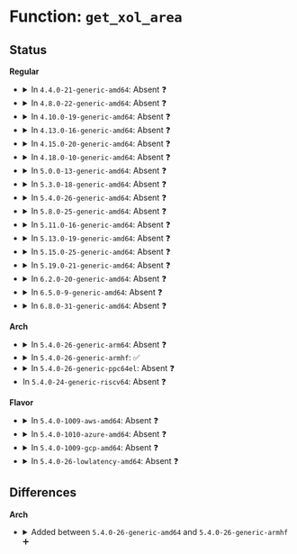 # Function: <code>get_xol_area</code>

## Status
<b>Regular</b>
<ul>
<li>
<details>
<summary>In <code>4.4.0-21-generic-amd64</code>: Absent ❓</summary>

```json
{
  "name": "get_xol_area",
  "collision_type": "Unique Static",
  "inline_type": "Full",
  "funcs": [
    {
      "addr": 18446744071580454862,
      "name": "get_xol_area",
      "external": false,
      "loc": "kernel/events/uprobes.c:1211",
      "file": "kernel/events/uprobes.c",
      "inline": "not declared, inlined",
      "caller_inline": [
        "kernel/events/uprobes.c:uprobe_notify_resume",
        "kernel/events/uprobes.c:uprobe_notify_resume"
      ],
      "caller_func": []
    }
  ],
  "symbols": []
}
```
</details>
</li>
<li>
<details>
<summary>In <code>4.8.0-22-generic-amd64</code>: Absent ❓</summary>

```json
{
  "name": "get_xol_area",
  "collision_type": "Unique Static",
  "inline_type": "Full",
  "funcs": [
    {
      "addr": 18446744071580530364,
      "name": "get_xol_area",
      "external": false,
      "loc": "kernel/events/uprobes.c:1216",
      "file": "kernel/events/uprobes.c",
      "inline": "not declared, inlined",
      "caller_inline": [
        "kernel/events/uprobes.c:uprobe_notify_resume",
        "kernel/events/uprobes.c:uprobe_notify_resume"
      ],
      "caller_func": []
    }
  ],
  "symbols": []
}
```
</details>
</li>
<li>
<details>
<summary>In <code>4.10.0-19-generic-amd64</code>: Absent ❓</summary>

```json
{
  "name": "get_xol_area",
  "collision_type": "Unique Static",
  "inline_type": "Full",
  "funcs": [
    {
      "addr": 18446744071580594352,
      "name": "get_xol_area",
      "external": false,
      "loc": "kernel/events/uprobes.c:1217",
      "file": "kernel/events/uprobes.c",
      "inline": "not declared, inlined",
      "caller_inline": [
        "kernel/events/uprobes.c:uprobe_notify_resume",
        "kernel/events/uprobes.c:uprobe_notify_resume"
      ],
      "caller_func": []
    }
  ],
  "symbols": []
}
```
</details>
</li>
<li>
<details>
<summary>In <code>4.13.0-16-generic-amd64</code>: Absent ❓</summary>

```json
{
  "name": "get_xol_area",
  "collision_type": "Unique Static",
  "inline_type": "Full",
  "funcs": [
    {
      "addr": 18446744071580624428,
      "name": "get_xol_area",
      "external": false,
      "loc": "kernel/events/uprobes.c:1225",
      "file": "kernel/events/uprobes.c",
      "inline": "not declared, inlined",
      "caller_inline": [
        "kernel/events/uprobes.c:uprobe_notify_resume",
        "kernel/events/uprobes.c:uprobe_notify_resume"
      ],
      "caller_func": []
    }
  ],
  "symbols": []
}
```
</details>
</li>
<li>
<details>
<summary>In <code>4.15.0-20-generic-amd64</code>: Absent ❓</summary>

```json
{
  "name": "get_xol_area",
  "collision_type": "Unique Static",
  "inline_type": "Full",
  "funcs": [
    {
      "addr": 18446744071580705347,
      "name": "get_xol_area",
      "external": false,
      "loc": "kernel/events/uprobes.c:1225",
      "file": "kernel/events/uprobes.c",
      "inline": "not declared, inlined",
      "caller_inline": [
        "kernel/events/uprobes.c:uprobe_notify_resume",
        "kernel/events/uprobes.c:uprobe_notify_resume"
      ],
      "caller_func": []
    }
  ],
  "symbols": []
}
```
</details>
</li>
<li>
<details>
<summary>In <code>4.18.0-10-generic-amd64</code>: Absent ❓</summary>

```json
{
  "name": "get_xol_area",
  "collision_type": "Unique Static",
  "inline_type": "Full",
  "funcs": [
    {
      "addr": 18446744071580837648,
      "name": "get_xol_area",
      "external": false,
      "loc": "kernel/events/uprobes.c:1225",
      "file": "kernel/events/uprobes.c",
      "inline": "not declared, inlined",
      "caller_inline": [
        "kernel/events/uprobes.c:uprobe_notify_resume",
        "kernel/events/uprobes.c:uprobe_notify_resume"
      ],
      "caller_func": []
    }
  ],
  "symbols": []
}
```
</details>
</li>
<li>
<details>
<summary>In <code>5.0.0-13-generic-amd64</code>: Absent ❓</summary>

```json
{
  "name": "get_xol_area",
  "collision_type": "Unique Static",
  "inline_type": "Full",
  "funcs": [
    {
      "addr": 18446744071580906092,
      "name": "get_xol_area",
      "external": false,
      "loc": "kernel/events/uprobes.c:1491",
      "file": "kernel/events/uprobes.c",
      "inline": "not declared, inlined",
      "caller_inline": [
        "kernel/events/uprobes.c:uprobe_notify_resume",
        "kernel/events/uprobes.c:uprobe_notify_resume"
      ],
      "caller_func": []
    }
  ],
  "symbols": []
}
```
</details>
</li>
<li>
<details>
<summary>In <code>5.3.0-18-generic-amd64</code>: Absent ❓</summary>

```json
{
  "name": "get_xol_area",
  "collision_type": "Unique Static",
  "inline_type": "Full",
  "funcs": [
    {
      "addr": 18446744071581003910,
      "name": "get_xol_area",
      "external": false,
      "loc": "kernel/events/uprobes.c:1479",
      "file": "kernel/events/uprobes.c",
      "inline": "not declared, inlined",
      "caller_inline": [
        "kernel/events/uprobes.c:handle_swbp",
        "kernel/events/uprobes.c:handler_chain"
      ],
      "caller_func": []
    }
  ],
  "symbols": []
}
```
</details>
</li>
<li>
<details>
<summary>In <code>5.4.0-26-generic-amd64</code>: Absent ❓</summary>

```json
{
  "name": "get_xol_area",
  "collision_type": "Unique Static",
  "inline_type": "Full",
  "funcs": [
    {
      "addr": 18446744071581058521,
      "name": "get_xol_area",
      "external": false,
      "loc": "kernel/events/uprobes.c:1531",
      "file": "kernel/events/uprobes.c",
      "inline": "not declared, inlined",
      "caller_inline": [
        "kernel/events/uprobes.c:handle_swbp",
        "kernel/events/uprobes.c:handle_swbp"
      ],
      "caller_func": []
    }
  ],
  "symbols": []
}
```
</details>
</li>
<li>
<details>
<summary>In <code>5.8.0-25-generic-amd64</code>: Absent ❓</summary>

```json
{
  "name": "get_xol_area",
  "collision_type": "Unique Static",
  "inline_type": "Full",
  "funcs": [
    {
      "addr": 18446744071581238527,
      "name": "get_xol_area",
      "external": false,
      "loc": "kernel/events/uprobes.c:1530",
      "file": "kernel/events/uprobes.c",
      "inline": "not declared, inlined",
      "caller_inline": [
        "kernel/events/uprobes.c:pre_ssout",
        "kernel/events/uprobes.c:prepare_uretprobe"
      ],
      "caller_func": []
    }
  ],
  "symbols": []
}
```
</details>
</li>
<li>
<details>
<summary>In <code>5.11.0-16-generic-amd64</code>: Absent ❓</summary>

```json
{
  "name": "get_xol_area",
  "collision_type": "Unique Static",
  "inline_type": "Full",
  "funcs": [
    {
      "addr": 18446744071581281295,
      "name": "get_xol_area",
      "external": false,
      "loc": "kernel/events/uprobes.c:1530",
      "file": "kernel/events/uprobes.c",
      "inline": "not declared, inlined",
      "caller_inline": [
        "kernel/events/uprobes.c:pre_ssout",
        "kernel/events/uprobes.c:prepare_uretprobe"
      ],
      "caller_func": []
    }
  ],
  "symbols": []
}
```
</details>
</li>
<li>
<details>
<summary>In <code>5.13.0-19-generic-amd64</code>: Absent ❓</summary>

```json
{
  "name": "get_xol_area",
  "collision_type": "Unique Static",
  "inline_type": "Full",
  "funcs": [
    {
      "addr": 18446744071581298063,
      "name": "get_xol_area",
      "external": false,
      "loc": "kernel/events/uprobes.c:1528",
      "file": "kernel/events/uprobes.c",
      "inline": "not declared, inlined",
      "caller_inline": [
        "kernel/events/uprobes.c:pre_ssout",
        "kernel/events/uprobes.c:prepare_uretprobe"
      ],
      "caller_func": []
    }
  ],
  "symbols": []
}
```
</details>
</li>
<li>
<details>
<summary>In <code>5.15.0-25-generic-amd64</code>: Absent ❓</summary>

```json
{
  "name": "get_xol_area",
  "collision_type": "Unique Static",
  "inline_type": "Full",
  "funcs": [
    {
      "addr": 18446744071581543199,
      "name": "get_xol_area",
      "external": false,
      "loc": "kernel/events/uprobes.c:1529",
      "file": "kernel/events/uprobes.c",
      "inline": "not declared, inlined",
      "caller_inline": [
        "kernel/events/uprobes.c:pre_ssout",
        "kernel/events/uprobes.c:prepare_uretprobe"
      ],
      "caller_func": []
    }
  ],
  "symbols": []
}
```
</details>
</li>
<li>
<details>
<summary>In <code>5.19.0-21-generic-amd64</code>: Absent ❓</summary>

```json
{
  "name": "get_xol_area",
  "collision_type": "Unique Static",
  "inline_type": "Full",
  "funcs": [
    {
      "addr": 18446744071581893951,
      "name": "get_xol_area",
      "external": false,
      "loc": "kernel/events/uprobes.c:1524",
      "file": "kernel/events/uprobes.c",
      "inline": "not declared, inlined",
      "caller_inline": [
        "kernel/events/uprobes.c:pre_ssout",
        "kernel/events/uprobes.c:prepare_uretprobe"
      ],
      "caller_func": []
    }
  ],
  "symbols": []
}
```
</details>
</li>
<li>
<details>
<summary>In <code>6.2.0-20-generic-amd64</code>: Absent ❓</summary>

```json
{
  "name": "get_xol_area",
  "collision_type": "Unique Static",
  "inline_type": "Full",
  "funcs": [
    {
      "addr": 18446744071582327263,
      "name": "get_xol_area",
      "external": false,
      "loc": "kernel/events/uprobes.c:1528",
      "file": "kernel/events/uprobes.c",
      "inline": "not declared, inlined",
      "caller_inline": [
        "kernel/events/uprobes.c:pre_ssout",
        "kernel/events/uprobes.c:prepare_uretprobe"
      ],
      "caller_func": []
    }
  ],
  "symbols": []
}
```
</details>
</li>
<li>
<details>
<summary>In <code>6.5.0-9-generic-amd64</code>: Absent ❓</summary>

```json
{
  "name": "get_xol_area",
  "collision_type": "Unique Static",
  "inline_type": "Full",
  "funcs": [
    {
      "addr": 18446744071582528495,
      "name": "get_xol_area",
      "external": false,
      "loc": "kernel/events/uprobes.c:1525",
      "file": "kernel/events/uprobes.c",
      "inline": "not declared, inlined",
      "caller_inline": [
        "kernel/events/uprobes.c:pre_ssout",
        "kernel/events/uprobes.c:prepare_uretprobe"
      ],
      "caller_func": []
    }
  ],
  "symbols": []
}
```
</details>
</li>
<li>
<details>
<summary>In <code>6.8.0-31-generic-amd64</code>: Absent ❓</summary>

```json
{
  "name": "get_xol_area",
  "collision_type": "Unique Static",
  "inline_type": "Full",
  "funcs": [
    {
      "addr": 18446744071582697472,
      "name": "get_xol_area",
      "external": false,
      "loc": "kernel/events/uprobes.c:1525",
      "file": "kernel/events/uprobes.c",
      "inline": "not declared, inlined",
      "caller_inline": [
        "kernel/events/uprobes.c:pre_ssout",
        "kernel/events/uprobes.c:prepare_uretprobe"
      ],
      "caller_func": []
    }
  ],
  "symbols": []
}
```
</details>
</li>
</ul>
<b>Arch</b>
<ul>
<li>
<details>
<summary>In <code>5.4.0-26-generic-arm64</code>: Absent ❓</summary>

```json
{
  "name": "get_xol_area",
  "collision_type": "Unique Static",
  "inline_type": "Full",
  "funcs": [
    {
      "addr": 18446603336492417896,
      "name": "get_xol_area",
      "external": false,
      "loc": "kernel/events/uprobes.c:1531",
      "file": "kernel/events/uprobes.c",
      "inline": "not declared, inlined",
      "caller_inline": [
        "kernel/events/uprobes.c:uprobe_notify_resume",
        "kernel/events/uprobes.c:handler_chain"
      ],
      "caller_func": []
    }
  ],
  "symbols": []
}
```
</details>
</li>
<li>
<details>
<summary>In <code>5.4.0-26-generic-armhf</code>: ✅</summary>

```c
struct xol_area * get_xol_area()
```

```json
{
  "name": "get_xol_area",
  "collision_type": "Unique Static",
  "inline_type": "No",
  "funcs": [
    {
      "addr": 3226298516,
      "name": "get_xol_area",
      "external": false,
      "loc": "kernel/events/uprobes.c:1531",
      "file": "kernel/events/uprobes.c",
      "inline": "seen, unknown",
      "caller_inline": [],
      "caller_func": [
        "kernel/events/uprobes.c:handle_swbp",
        "kernel/events/uprobes.c:handle_swbp"
      ]
    }
  ],
  "symbols": [
    {
      "addr": 3226298516,
      "name": "get_xol_area",
      "section": ".text",
      "bind": "STB_LOCAL",
      "size": 72
    }
  ]
}
```
</details>
</li>
<li>
<details>
<summary>In <code>5.4.0-26-generic-ppc64el</code>: Absent ❓</summary>

```json
{
  "name": "get_xol_area",
  "collision_type": "Unique Static",
  "inline_type": "Full",
  "funcs": [
    {
      "addr": 13835058055285684160,
      "name": "get_xol_area",
      "external": false,
      "loc": "kernel/events/uprobes.c:1531",
      "file": "kernel/events/uprobes.c",
      "inline": "not declared, inlined",
      "caller_inline": [
        "kernel/events/uprobes.c:handle_swbp",
        "kernel/events/uprobes.c:handle_swbp"
      ],
      "caller_func": []
    }
  ],
  "symbols": []
}
```
</details>
</li>
<li>
In <code>5.4.0-24-generic-riscv64</code>: Absent ❓
</li>
</ul>
<b>Flavor</b>
<ul>
<li>
<details>
<summary>In <code>5.4.0-1009-aws-amd64</code>: Absent ❓</summary>

```json
{
  "name": "get_xol_area",
  "collision_type": "Unique Static",
  "inline_type": "Full",
  "funcs": [
    {
      "addr": 18446744071581027369,
      "name": "get_xol_area",
      "external": false,
      "loc": "kernel/events/uprobes.c:1531",
      "file": "kernel/events/uprobes.c",
      "inline": "not declared, inlined",
      "caller_inline": [
        "kernel/events/uprobes.c:handle_swbp",
        "kernel/events/uprobes.c:handle_swbp"
      ],
      "caller_func": []
    }
  ],
  "symbols": []
}
```
</details>
</li>
<li>
<details>
<summary>In <code>5.4.0-1010-azure-amd64</code>: Absent ❓</summary>

```json
{
  "name": "get_xol_area",
  "collision_type": "Unique Static",
  "inline_type": "Full",
  "funcs": [
    {
      "addr": 18446744071580973465,
      "name": "get_xol_area",
      "external": false,
      "loc": "kernel/events/uprobes.c:1531",
      "file": "kernel/events/uprobes.c",
      "inline": "not declared, inlined",
      "caller_inline": [
        "kernel/events/uprobes.c:handle_swbp",
        "kernel/events/uprobes.c:handle_swbp"
      ],
      "caller_func": []
    }
  ],
  "symbols": []
}
```
</details>
</li>
<li>
<details>
<summary>In <code>5.4.0-1009-gcp-amd64</code>: Absent ❓</summary>

```json
{
  "name": "get_xol_area",
  "collision_type": "Unique Static",
  "inline_type": "Full",
  "funcs": [
    {
      "addr": 18446744071581018569,
      "name": "get_xol_area",
      "external": false,
      "loc": "kernel/events/uprobes.c:1531",
      "file": "kernel/events/uprobes.c",
      "inline": "not declared, inlined",
      "caller_inline": [
        "kernel/events/uprobes.c:handle_swbp",
        "kernel/events/uprobes.c:handle_swbp"
      ],
      "caller_func": []
    }
  ],
  "symbols": []
}
```
</details>
</li>
<li>
<details>
<summary>In <code>5.4.0-26-lowlatency-amd64</code>: Absent ❓</summary>

```json
{
  "name": "get_xol_area",
  "collision_type": "Unique Static",
  "inline_type": "Full",
  "funcs": [
    {
      "addr": 18446744071581079881,
      "name": "get_xol_area",
      "external": false,
      "loc": "kernel/events/uprobes.c:1531",
      "file": "kernel/events/uprobes.c",
      "inline": "not declared, inlined",
      "caller_inline": [
        "kernel/events/uprobes.c:handle_swbp",
        "kernel/events/uprobes.c:handle_swbp"
      ],
      "caller_func": []
    }
  ],
  "symbols": []
}
```
</details>
</li>
</ul>

## Differences
<b>Arch</b>
<ul>
<li>
<details>
<summary>Added between <code>5.4.0-26-generic-amd64</code> and <code>5.4.0-26-generic-armhf</code> ➕</summary>

```c
struct xol_area * get_xol_area()
```
</details>
</li>
</ul>
